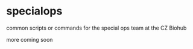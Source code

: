 # specialops
common scripts or commands for the special ops team at the CZ Biohub

more coming soon
